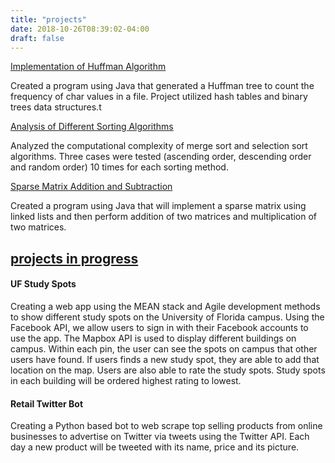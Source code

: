 ```yaml
---
title: "projects"
date: 2018-10-26T08:39:02-04:00
draft: false
---
```



<a href="https://github.com/ahadvirani/HuffmanAlg">Implementation of Huffman Algorithm</a>
<p>Created a program using Java that generated a Huffman tree to count the frequency of char values in a file. Project utilized hash tables and binary trees data structures.t</p>

<a href="https://github.com/ahadvirani/SortingAnalysis">Analysis of Different Sorting Algorithms</a>
<p>Analyzed the computational complexity of merge sort and selection sort algorithms. Three cases were tested (ascending order, descending order and random order) 10 times for each sorting method.</p>

<a href="https://github.com/ahadvirani/SparseMatrix">Sparse Matrix Addition and Subtraction</a>
<p>Created a program using Java that will implement a sparse matrix using linked lists and then perform addition of two matrices and multiplication of two matrices.</p>

<h2><u>projects in progress</u></h2>
<h4>UF Study Spots</h4>
<p>
  Creating a web app using the MEAN stack and Agile development methods to show different
  study spots on the University of Florida campus. Using the Facebook API, we allow users to sign in
  with their Facebook accounts to use the app. The Mapbox API is used to display different buildings
  on campus. Within each pin, the user can see the spots on campus that other users have found. If users
  finds a new study spot, they are able to add that location on the map. Users are also able to rate the
  study spots. Study spots in each building will be ordered highest rating to lowest.
</p>
<h4>Retail Twitter Bot</h4>
<p>
  Creating a Python based bot to web scrape top selling products from online businesses to advertise on Twitter via tweets
  using the Twitter API. Each day a new product will be tweeted with its name, price and its picture.
</p>
